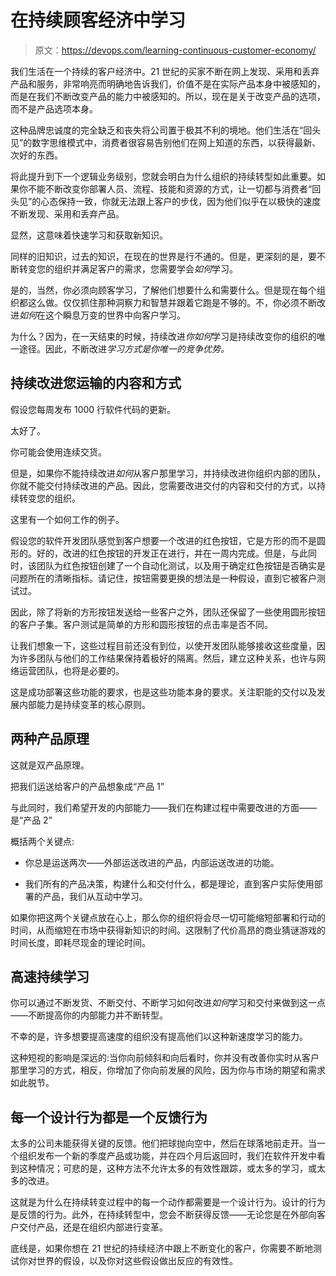 # 在持续顾客经济中学习

> 原文：<https://devops.com/learning-continuous-customer-economy/>

我们生活在一个持续的客户经济中。21 世纪的买家不断在网上发现、采用和丢弃产品和服务，非常响亮而明确地告诉我们，价值不是在实际产品本身中被感知的，而是在我们不断改变产品的能力中被感知的。所以，现在是关于改变产品的选项，而不是产品选项本身。

这种品牌忠诚度的完全缺乏和丧失将公司置于极其不利的境地。他们生活在“回头见”的数字思维模式中，消费者很容易告别他们在网上知道的东西，以获得最新、次好的东西。

将此提升到下一个逻辑业务级别，您就会明白为什么组织的持续转型如此重要。如果你不能不断改变你部署人员、流程、技能和资源的方式，让一切都与消费者“回头见”的心态保持一致，你就无法跟上客户的步伐，因为他们似乎在以极快的速度不断发现、采用和丢弃产品。

显然，这意味着快速学习和获取新知识。

同样的旧知识，过去的知识，在现在的世界是行不通的。但是，更深刻的是，要不断转变您的组织并满足客户的需求，您需要学会*如何*学习。

是的，当然，你必须向顾客学习，了解他们想要什么和需要什么。但是现在每个组织都这么做。仅仅抓住那种洞察力和智慧并跟着它跑是不够的。不，你必须不断改进*如何*在这个瞬息万变的世界中向客户学习。

为什么？因为，在一天结束的时候，持续改进*你如何*学习是持续改变你的组织的唯一途径。因此，不断改进*学习方式是你唯一的竞争优势。*

## 持续改进您运输的内容和方式

假设您每周发布 1000 行软件代码的更新。

太好了。

你可能会使用连续交货。

但是，如果你不能持续改进*如何*从客户那里学习，并持续改进你组织内部的团队，你就不能交付持续改进的产品。因此，您需要改进交付的内容和交付的方式，以持续转变您的组织。

这里有一个如何工作的例子。

假设您的软件开发团队感觉到客户想要一个改进的红色按钮，它是方形的而不是圆形的。好的，改进的红色按钮的开发正在进行，并在一周内完成。但是，与此同时，该团队为红色按钮创建了一个自动化测试，以及用于确定红色按钮是否确实是问题所在的清晰指标。请记住，按钮需要更换的想法是一种假设，直到它被客户测试过。

因此，除了将新的方形按钮发送给一些客户之外，团队还保留了一些使用圆形按钮的客户子集。客户测试是简单的方形和圆形按钮的点击率是否不同。

让我们想象一下，这些过程目前还没有到位，以使开发团队能够接收这些度量，因为许多团队与他们的工作结果保持着极好的隔离。然后，建立这种关系，也许与网络运营团队，也将是必要的。

这是成功部署这些功能的要求，也是这些功能本身的要求。关注职能的交付以及发展内部能力是持续变革的核心原则。

## 两种产品原理

这就是双产品原理。

把我们运送给客户的产品想象成“产品 1”

与此同时，我们希望开发的内部能力——我们在构建过程中需要改进的方面——是“产品 2”

概括两个关键点:

*   你总是运送两次——外部运送改进的产品，内部运送改进的功能。

*   我们所有的产品决策，构建什么和交付什么，都是理论，直到客户实际使用部署的产品，我们从互动中学习。

如果你把这两个关键点放在心上，那么你的组织将会尽一切可能缩短部署和行动的时间，从而缩短在市场中获得新知识的时间。这限制了代价高昂的商业猜谜游戏的时间长度，即耗尽现金的理论时间。

## 高速持续学习

你可以通过不断发货、不断交付、不断学习如何改进*如何*学习和交付来做到这一点——不断提高你的内部能力并不断转型。

不幸的是，许多想要提高速度的组织没有提高他们以这种新速度学习的能力。

这种短视的影响是深远的:当你向前倾斜和向后看时，你并没有改善你实时从客户那里学习的方式，相反，你增加了你向前发展的风险，因为你与市场的期望和需求如此脱节。

## 每一个设计行为都是一个反馈行为

太多的公司未能获得关键的反馈。他们把球抛向空中，然后在球落地前走开。当一个组织发布一个新的季度产品或功能，并在四个月后返回时，我们在软件开发中看到这种情况；可悲的是，这种方法不允许太多的有效性跟踪，或太多的学习，或太多的改进。

这就是为什么在持续转变过程中的每一个动作都需要是一个设计行为。设计的行为是反馈的行为。此外，在持续转型中，您会不断获得反馈——无论您是在外部向客户交付产品，还是在组织内部进行变革。

底线是，如果你想在 21 世纪的持续经济中跟上不断变化的客户，你需要不断地测试你对世界的假设，以及你对这些假设做出反应的有效性。